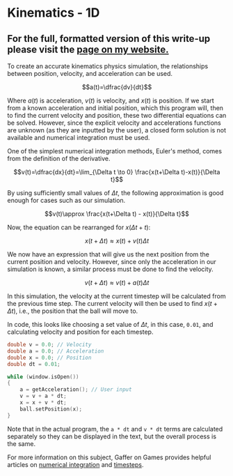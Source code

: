 # Kinematics - 1D
## For the full, formatted version of this write-up please visit the [page on my website.](https://comp-phys.netlify.app/Kinematics-1D/)


To create an accurate kinematics physics simulation, the relationships between position, velocity, and acceleration can be used.

$$a(t)=\dfrac{dv}{dt}$$

Where $a(t)$ is acceleration, $v(t)$ is velocity, and $x(t)$ is position. If we start from a known acceleration and initial position, which this program will, then to find the current velocity and position, these two differential equations can be solved. However, since the explicit velocity and accelerations functions are unknown (as they are inputted by the user), a closed form solution is not available and numerical integration must be used.

One of the simplest numerical integration methods, Euler's method, comes from the definition of the derivative.

$$v(t)=\dfrac{dx}{dt}=\lim_{\Delta t \to 0} \frac{x(t+\Delta t)-x(t)}{\Delta t}$$

By using sufficiently small values of $\Delta t$, the following approximation is good enough for cases such as our simulation.

$$v(t)\approx \frac{x(t+\Delta t) - x(t)}{\Delta t}$$

Now, the equation can be rearranged for $x(\Delta t + t)$:

$$x(t+\Delta t) \approx x(t) + v(t)\Delta t$$

We now have an expression that will give us the next position from the current position and velocity. However, since only the acceleration in our simulation is known, a similar process must be done to find the velocity.

$$v(t + \Delta t) \approx v(t) + a(t)\Delta t$$

In this simulation, the velocity at the current timestep will be calculated from the previous time step. The current velocity will then be used to find $x(t + \Delta t)$, i.e., the position that the ball will move to.

In code, this looks like choosing a set value of $\Delta t$, in this case, `0.01`, and calculating velocity and position for each timestep.

```c++
double v = 0.0; // Velocity
double a = 0.0; // Acceleration
double x = 0.0; // Position
double dt = 0.01;

while (window.isOpen())
{
    a = getAcceleration(); // User input
    v = v + a * dt;
    x = x + v * dt;
    ball.setPosition(x);
}
```

Note that in the actual program, the `a * dt` and `v * dt` terms are calculated separately so they can be displayed in the text, but the overall process is the same.

For more information on this subject, Gaffer on Games provides helpful articles on [numerical integration](https://gafferongames.com/post/integration_basics/) and [timesteps](https://gafferongames.com/post/fix_your_timestep/).
